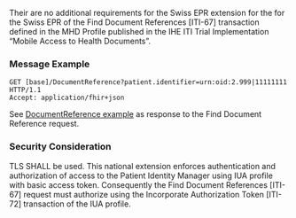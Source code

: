 Their are no additional requirements for the Swiss EPR extension for the for the Swiss EPR of the Find
Document References [ITI-67] transaction defined in the MHD Profile published in the IHE ITI Trial Implementation
“Mobile Access to Health Documents”.

### Message Example

```
GET [base]/DocumentReference?patient.identifier=urn:oid:2.999|11111111 HTTP/1.1
Accept: application/fhir+json
```

See [DocumentReference example](DocumentReference-2-7-DocRefMedicationCard.html) as response to the Find Document Reference request.

### Security Consideration

TLS SHALL be used. This national extension enforces authentication and authorization of access to the
Patient Identity Manager using IUA profile with basic access token. Consequently
the Find Document References [ITI-67] request must authorize using the Incorporate Authorization Token
[ITI-72] transaction of the IUA profile.